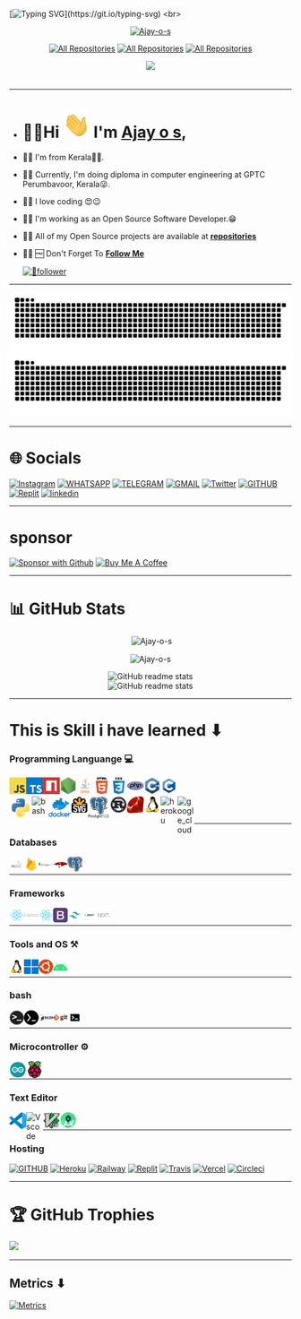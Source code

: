 [![Typing SVG](https://readme-typing-svg.herokuapp.com?color=%232DD309&size=28&lines=HI+I'm+AJAY+O+S;Nice+to+meet+you..!)](https://git.io/typing-svg)
<br>
<div align="center">

[![Ajay-o-s](https://github.com/Ajay-o-s.png?size=200)](https://github.com/Ajay-o-s) 

<a href="https://github.com/Ajay-o-s?tab=repositories"><img alt="All Repositories" title="All Repositories" src="https://custom-icon-badges.herokuapp.com/badge/-All%20Repos-2962FF?style=for-the-badge&logoColor=white&logo=repo"/></a>
<a href="https://github.com/PKG-A-O-S"><img alt="All Repositories" title="PACKAGES" src="https://custom-icon-badges.herokuapp.com/badge/-PACKAGES-2962FF?style=for-the-badge&logoColor=white&logo=Organization"/></a> <a href="https://github.com/TB-SUDO"><img alt="All Repositories" title="TEAM BLACK_SUDO" src="https://custom-icon-badges.herokuapp.com/badge/-TB_SUDO-2962FF?style=for-the-badge&logoColor=white&logo=Organization"/></a>

<a href="https://github.com/Ajay-o-s/Ajay-o-s">
<img src="https://profile-counter.glitch.me/{Ajay-o-s}/count.svg"></a>
</div>
<br>

---

- # 👨‍💻Hi&nbsp;<a href="Hey"><img src="./Hi.gif" width="48px"></a> I'm [Ajay o s](https://github.com/Ajay-o-s),
- 👨‍💻 I'm from Kerala🙌💖.
- 👨‍💻 Currently, I'm doing diploma in computer engineering at GPTC Perumbavoor, Kerala😜. 
- 👨‍💻 I love coding 😍😉
- 👨‍💻 I'm working as an Open Source Software Developer.😁 
- 👨‍💻 All of my Open Source projects are available at **[repositories](https://github.com/Ajay-o-s?tab=repositories)**
- 👨‍💻 🆓 Don't Forget To **[Follow Me](https://github.com/Ajay-o-s)**

   [![👨follower](https://custom-icon-badges.herokuapp.com/github/followers/Ajay-o-s?color=236ad3&labelColor=1155ba&style=for-the-badge&logo=person-add&label=Follow&logoColor=white)](https://github.com/Ajay-o-s?tab=followers)

---

![GitHub Snake Light](github-user-contribution.svg#gh-light-mode-only)
![GitHub Snake dark ](github-user-contribution.svg#gh-dark-mode-only)

---
# **🌐 Socials**

[![Instagram](https://img.shields.io/badge/Instagram-E4405F?style=for-the-badge&logo=instagram&logoColor=white)](https://instagram.com/_ajay_o_s_)
[![WHATSAPP](https://img.shields.io/badge/WhatsApp-25D366?style=for-the-badge&logo=whatsapp&logoColor=white)](https://api.whatsapp.com/send?phone=919188346721&text=%20Hi%20I%20Am%20From%20Github%20💖)
[![TELEGRAM](https://img.shields.io/badge/Telegram-2CA5E0?style=for-the-badge&logo=telegram&logoColor=white)](https://t.me/_ajay_o_s_) 
[![GMAIL](https://img.shields.io/badge/Gmail-D14836?style=for-the-badge&logo=gmail&logoColor=white)](mailto:ajayosakhub@gmail.com?subject=[%20FROM%20GITHUB%20])
[![Twitter](https://img.shields.io/badge/twitter-2CA5E0?style=for-the-badge&logo=twitter&logoColor=white)](https://twitter.com/_ajay_o_s_)
[![GITHUB](https://img.shields.io/badge/github-000000?style=for-the-badge&logo=github&logoColor=white)](https://github.com/Ajay-o-s)
[![Replit](https://img.shields.io/badge/replit-000008?style=for-the-badge&logo=replit&logoColor=white)](https://replit.com/@Ajay-o-s/)
[![linkedin](https://img.shields.io/badge/linkedin-236ad3?style=for-the-badge&logo=linkedin&logoColor=white)](https://www.linkedin.com/in/ajay-o-s/)

---

# **sponsor**

<a href="https://github.com/sponsors/Ajay-o-s" target="_blank"><img alt="Sponsor with Github" title="Sponsor with Github" src="https://custom-icon-badges.herokuapp.com/badge/Sponsor-pink?style=for-the-badge&logo=GitHub&color=black"/></a>    <a href="https://www.buymeacoffee.com/Ajayos" target="_blank"><img src="https://cdn.buymeacoffee.com/buttons/default-black.png" alt="Buy Me A Coffee" height="28" width="119"></a>
<br>

---

# **📊 GitHub Stats**
<div align="center">
<p>&nbsp;<img align="center" src="https://github-readme-stats.vercel.app/api?username=Ajay-o-s&show_icons=true&theme=highcontrast" alt="Ajay-o-s" /></p><p><img align="center" src="https://github-readme-streak-stats.herokuapp.com/?user=Ajay-o-s&theme=highcontrast" alt="Ajay-o-s" /></p>
<img src="https://github-readme-stats.vercel.app/api/top-langs/?username=sreza78&theme=vision-friendly-dark&hide_border=false&include_all_commits=false&count_private=false&layout=compact" alt="GitHub readme stats" width=405px>
<br><img src="https://github-readme-stats.vercel.app/api/top-langs/?username=Ajay-o-s&layout=compact&theme=onedark&langs_count=6&hide_border=true&hide=jupyter%20notebook,vim%20script,shell,roff,css,scheme,scss&title_color=58A6FF&icon_color=1F6FEB&text_color=C3D1D9&bg_color=0D1117&custom_title=Summary" alt="GitHub readme stats" width=405px>

</div>

---

# This is Skill i have learned ⬇


### Programming Languange 💻

<img   align="left" alt="JavaScript" width="30px" src="https://raw.githubusercontent.com/github/explore/80688e429a7d4ef2fca1e82350fe8e3517d3494d/topics/javascript/javascript.png" />
<img   align="left" alt="TypeScript" width="30px" src="https://raw.githubusercontent.com/github/explore/80688e429a7d4ef2fca1e82350fe8e3517d3494d/topics/typescript/typescript.png" />
<img   align="left" alt="NPM" width="30px" src="https://raw.githubusercontent.com/github/explore/master/topics/npm/npm.png" />
<img   align="left" alt="Node.js" width="30px" src="https://raw.githubusercontent.com/github/explore/80688e429a7d4ef2fca1e82350fe8e3517d3494d/topics/nodejs/nodejs.png" />
<img   align="left" alt="Java" width="30px" src="https://raw.githubusercontent.com/github/explore/master/topics/java/java.png" />
<img   align="left" alt="HTML5" width="30px" src="https://raw.githubusercontent.com/github/explore/80688e429a7d4ef2fca1e82350fe8e3517d3494d/topics/html/html.png" />
<img   align="left" alt="CSS3" width="30px" src="https://raw.githubusercontent.com/github/explore/80688e429a7d4ef2fca1e82350fe8e3517d3494d/topics/css/css.png" />
<img   align="left" alt="Php" width="30px" src="https://raw.githubusercontent.com/github/explore/master/topics/php/php.png" />
<img   align="left" alt="C++" width="30px" src="https://raw.githubusercontent.com/github/explore/master/topics/cpp/cpp.png" />
<img   align="left" alt="C" width="30px" src="https://raw.githubusercontent.com/github/explore/master/topics/c/c.png" /><br></br>

<img   align="left" alt="PYTHON" width="40px" src="https://raw.githubusercontent.com/devicons/devicon/master/icons/python/python-original.svg" />
<img   align="left" alt="bash" width="30px" src="https://www.vectorlogo.zone/logos/gnu_bash/gnu_bash-icon.svg" />
<img   align="left" alt="DOCKER" width="40px" src="https://raw.githubusercontent.com/github/explore/master/topics/docker/docker.png" />
<img   align="left" alt="SVG" width="30px" src="https://raw.githubusercontent.com/github/explore/master/topics/svg/svg.png" />
<img   align="left" alt="postgresql" width="40px" src="https://raw.githubusercontent.com/devicons/devicon/master/icons/postgresql/postgresql-original-wordmark.svg" />
<img   align="left" alt="Rust" width="30px" src="https://raw.githubusercontent.com/github/explore/master/topics/rust/rust.png" />
<img   align="left" alt="Ruby" width="30px" src="https://raw.githubusercontent.com/github/explore/master/topics/ruby/ruby.png" />
<img   align="left" alt="linux" width="30px" src="https://raw.githubusercontent.com/devicons/devicon/master/icons/linux/linux-original.svg" />
<img   align="left" alt="heroku" width="30px" src="https://www.vectorlogo.zone/logos/heroku/heroku-icon.svg" />
<img   align="left" alt="google_cloud" width="30px" src="https://www.vectorlogo.zone/logos/google_cloud/google_cloud-icon.svg" />
<br><br>

---

### Databases

<img align="left" alt="MySQL" width="26px" src="https://raw.githubusercontent.com/github/explore/80688e429a7d4ef2fca1e82350fe8e3517d3494d/topics/mysql/mysql.png" />
<img align="left" alt="Firebase" width="26px" src="https://raw.githubusercontent.com/github/explore/master/topics/firebase/firebase.png" />
<img align="left" alt="MongoDB" width="26px" src="https://raw.githubusercontent.com/github/explore/master/topics/mongodb/mongodb.png" />
<img align="left" alt="MongoDB" width="26px" src="https://raw.githubusercontent.com/github/explore/master/topics/mongoose/mongoose.png" />
<img align="left" alt="PostgreSQL" width="26px" src="https://raw.githubusercontent.com/github/explore/main/topics/postgresql/postgresql.png" />
<br>

---
### Frameworks

<img align="left" alt="React" width="26px" src="https://raw.githubusercontent.com/github/explore/80688e429a7d4ef2fca1e82350fe8e3517d3494d/topics/react/react.png" />
<img align="left" alt="Express JS" width="26px" src="https://raw.githubusercontent.com/github/explore/main/topics/express/express.png" />
<img align="left" alt="React Native" width="26px" src="https://raw.githubusercontent.com/github/explore/main/topics/react-native/react-native.png" />
<img align="left" alt="Bootstrap" width="26px" src="https://raw.githubusercontent.com/github/explore/main/topics/bootstrap/bootstrap.png" />
<img align="left" alt="Tailwindcss" width="26px" src="https://raw.githubusercontent.com/github/explore/main/topics/tailwind/tailwind.png" />
<img align="left" alt="Jquery" width="26px" src="https://raw.githubusercontent.com/github/explore/main/topics/jquery/jquery.png" />
<img align="left" alt="NextJS" width="26px" src="https://raw.githubusercontent.com/github/explore/main/topics/nextjs/nextjs.png" />
<br>

---

### Tools and OS ⚒

<img align="left" alt="Linux" width="26px" src="https://raw.githubusercontent.com/github/explore/master/topics/linux/linux.png" />
<img align="left" alt="windows" width="26px" src="https://raw.githubusercontent.com/github/explore/master/topics/windows/windows.png" />
<img align="left" alt="ubuntu" width="26px" src="https://raw.githubusercontent.com/github/explore/master/topics/ubuntu/ubuntu.png" />
<img align="left" alt="android" width="26px" src="https://raw.githubusercontent.com/github/explore/master/topics/android/android.png" />
<br>

---

### bash

<img align="left" alt="terminal" width="26px" src="https://raw.githubusercontent.com/github/explore/master/topics/terminal/terminal.png" />
<img align="left" alt="termux" width="26px" src="https://raw.githubusercontent.com/github/explore/master/topics/termux/termux.png" />
<img align="left" alt="bash" width="26px" src="https://raw.githubusercontent.com/github/explore/master/topics/bash/bash.png" />
<img align="left" alt="bash" width="26px" src="https://raw.githubusercontent.com/github/explore/master/topics/git/git.png" />
<img align="left" alt="Cli" width="26px" src="https://raw.githubusercontent.com/github/explore/master/topics/cli/cli.png" />
<br>

---

### Microcontroller ⚙

<img align="left" alt="Arduino" width="30px" src="https://raw.githubusercontent.com/github/explore/master/topics/arduino/arduino.png" />
<img align="left" alt="Raspberry PI" width="30px" src="https://raw.githubusercontent.com/github/explore/main/topics/raspberry-pi/raspberry-pi.png" />
<br>

---

### Text Editor 

<img align="left" alt="Vscode" width="30px" src="https://raw.githubusercontent.com/github/explore/main/topics/visual-studio-code/visual-studio-code.png" />
<img align="left" alt="Vscode" width="30px" src="https://upload.wikimedia.org/wikipedia/commons/5/59/Visual_Studio_Icon_2019.svg" />
<img align="left" alt="Vim" width="30px" src="https://raw.githubusercontent.com/github/explore/main/topics/vim/vim.png" />
<img align="left" alt="Androidstudio" width="30px" src="https://raw.githubusercontent.com/github/explore/main/topics/android-studio/android-studio.png" />
<br>

---

### Hosting

[![GITHUB](https://img.shields.io/badge/github-000000?style=for-the-badge&logo=github&logoColor=white)](https://github.com/) [![Heroku](https://img.shields.io/badge/Heroku-430098?style=for-the-badge&logo=heroku&logoColor=white)](https://www.heroku.com/) [![Railway](https://img.shields.io/badge/railway-000005?style=for-the-badge&logo=railway&logoColor=white)](https://http://railway.app/)  [![Replit](https://img.shields.io/badge/replit-000008?style=for-the-badge&logo=replit&logoColor=white)](https://replit.com/@Ajay-o-s/) [![Travis](https://img.shields.io/badge/travis%20ci-994010?style=for-the-badge&logo=travis&logoColor=white)](https://travis-ci.org/) [![Vercel](https://img.shields.io/badge/Vercel-00000?style=for-the-badge&logo=Vercel&logoColor=white)](https://vercel.com/) [![Circleci](https://img.shields.io/badge/circleci-600000?style=for-the-badge&logo=circleci&logoColor=white)](https://circleci.com/)
<br>

---

# 🏆 GitHub Trophies
![](https://github-profile-trophy.vercel.app/?username=Ajay-o-s&theme=onedark&no-frame=false&no-bg=true&margin-w=4)


---

## Metrics ⬇

[![Metrics](https://metrics.lecoq.io/Ajay-o-s?template=classic&base.indepth=true&base.hireable=true&isocalendar=1&people=1&achievements=1&repositories=1&introduction=1&sponsors=1&gists=1&pagespeed=1&tweets=1&base.indepth=true&base.hireable=true&repositories=100&repositories.batch=100&repositories.forks=false&repositories.affiliations=owner&isocalendar.duration=half-year&people.limit=24&people.identicons=true&people.identicons.hide=false&people.size=28&people.types=followers%2C%20sponsors&people.thanks=Ajay-o-s%2C%20github&people.sponsors.custom=Ajay-o-s&people.shuffle=true&achievements.threshold=C&achievements.secrets=true&achievements.display=compact&achievements.limit=0&repositories.featured=Darshana%2C%20Whatsapp-web%2C%20Darshana.md%2C%20Downloads%2C%20Search&repositories.pinned=5&introduction.title=true&sponsors.sections=goal%2C%20list%2C%20about&sponsors.past=true&sponsors.size=24&pagespeed.url=https%3A%2F%2Fgithub.com%2FAjay-o-s&pagespeed.detailed=true&pagespeed.screenshot=true&pagespeed.pwa=true&tweets.user=.user.twitter&tweets.attachments=true&tweets.limit=2&config.timezone=Asia%2FCalcutta)](https://github.com/Ajay-o-s#README.md)

